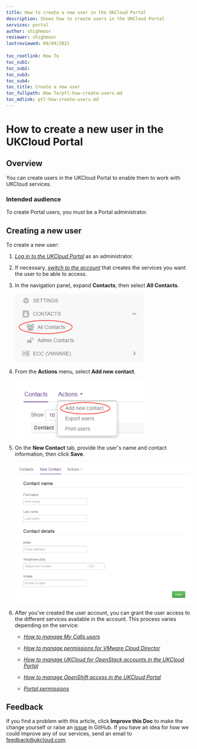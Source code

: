 ```yaml
---
title: How to create a new user in the UKCloud Portal
description: Shows how to create users in the UKCloud Portal
services: portal
author: shighmoor
reviewer: shighmoor
lastreviewed: 09/04/2021

toc_rootlink: How To
toc_sub1: 
toc_sub2:
toc_sub3:
toc_sub4:
toc_title: Create a new user
toc_fullpath: How To/ptl-how-create-users.md
toc_mdlink: ptl-how-create-users.md
---
```


# How to create a new user in the UKCloud Portal

## Overview

You can create users in the UKCloud Portal to enable them to work with UKCloud services.

### Intended audience

To create Portal users, you must be a Portal administrator.

## Creating a new user

To create a new user:

1. [*Log in to the UKCloud Portal*](ptl-gs.html#logging-in-to-the-ukcloud-portal) as an administrator.

2. If necessary, [*switch to the account*](ptl-how-switch-account.md) that creates the services you want the user to be able to access.

3. In the navigation panel, expand **Contacts**, then select **All Contacts**.

    ![All contacts menu option in the UKCloud Portal](images/ptl-mnu-all-contacts.png)

4. From the **Actions** menu, select **Add new contact**.

    ![Add new contact menu option](images/ptl-mnu-add-new-contact.png)

5. On the **New Contact** tab, provide the user's name and contact information, then click **Save**.

    ![New Contact page](images/ptl-new-contact.png)

6. After you've created the user account, you can grant the user access to the different services available in the account. This process varies depending on the service:

    - [*How to manage My Calls users*](ptl-how-manage-my-calls.md)

    - [*How to manage permissions for VMware Cloud Director*](../vmware/vmw-how-manage-vcd-permissions.md)

    - [*How to manage UKCloud for OpenStack accounts in the UKCloud Portal*](../openstack/ostack-how-manage-accounts-portal.md)

    - [*How to manage OpenShift access in the UKCloud Portal*](../openshift/oshift-how-manage-user-access.md)

    - [*Portal permissions*](ptl-ref-overview-permissions.md)

## Feedback

If you find a problem with this article, click **Improve this Doc** to make the change yourself or raise an [issue](https://github.com/UKCloud/documentation/issues) in GitHub. If you have an idea for how we could improve any of our services, send an email to <feedback@ukcloud.com>.
